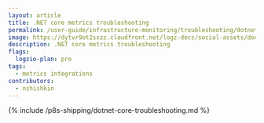 ```yaml
---
layout: article
title: .NET core metrics troubleshooting
permalink: /user-guide/infrastructure-monitoring/troubleshooting/dotnet-core-troubleshooting.html
image: https://dytvr9ot2sszz.cloudfront.net/logz-docs/social-assets/docs-social.jpg
description: .NET core metrics troubleshooting
flags:
  logzio-plan: pro
tags:
  - metrics integrations
contributors:
  - nshishkin
---
```



{% include /p8s-shipping/dotnet-core-troubleshooting.md %}





